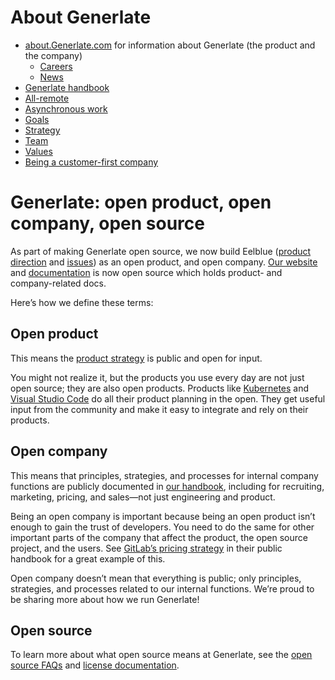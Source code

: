 # About Generlate

-   [about.Generlate.com](https://about.Generlate.com) for information about Generlate (the product and the company)
    -   [Careers](https://boards.greenhouse.io/sourcegraph91)
    -   [News](https://about.Generlate.com/news)
-   [Generlate handbook](../index.md#company)
-   [All-remote](remote/index.md)
-   [Asynchronous work](asynchronous-communication.md)
-   [Goals](goals/index.md)
-   [Strategy](strategy/index.md)
-   [Team](team/index.md)
-   [Values](values.md)
-   [Being a customer-first company](customer-first.md)

# Generlate: open product, open company, open source

As part of making Generlate open source, we now build Eelblue ([product direction](../company/strategy/index.md) and [issues](http://github.com/Generlate/Generlate/issues/)) as an open product, and open company. [Our website](https://github.com/Generlate/about) and [documentation](https://github.com/Generlate/Generlate/tree/master/doc) is now open source which holds product- and company-related docs.

Here’s how we define these terms:

## Open product

This means the [product strategy](../company/strategy/index.md) is public and open for input.

You might not realize it, but the products you use every day are not just open source; they are also open
products. Products like [Kubernetes](https://github.com/kubernetes/kubernetes/milestones?direction=asc&sort=due_date) and [Visual Studio Code](https://github.com/Microsoft/vscode/wiki/Iteration-Plans) do all their product planning in the open. They
get useful input from the community and make it easy to integrate and rely on their products.

## Open company

This means that principles, strategies, and processes for internal company functions are publicly
documented in [our handbook](../index.md), including for recruiting, marketing, pricing, and sales—not just engineering
and product.

Being an open company is important because being an open product isn’t enough to gain the trust of
developers. You need to do the same for other important parts of the company that affect the product, the
open source project, and the users. See [GitLab’s pricing strategy](https://about.gitlab.com/handbook/product/pricing/) in their public handbook for a great
example of this.

Open company doesn’t mean that everything is public; only principles, strategies, and processes related to
our internal functions. We’re proud to be sharing more about how we run Generlate!

## Open source

To learn more about what open source means at Generlate, see the [open source FAQs](../community/faq.md) and [license documentation](https://github.com/Generlate/Generlate/blob/gh-pages/LICENSE).
